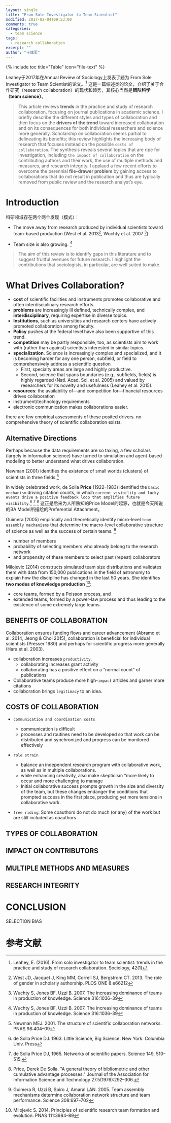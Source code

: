 ```yaml
---
layout: single
title: "From Sole Investigator to Team Scientist"
modified: 2017-02-04T09:53:00
comments: true
categories:
  - team science
tags:
  - research collaboration
excerpt: ""
author: "王成军"
---
```


{% include toc title="Table" icon="file-text" %}

Leahey于2017年在Annual Review of Sociology上发表了题为 From Sole Investigator to Team Scientist的论文。[^Leahey] 这是一篇综述类的论文，介绍了关于合作研究（research collaboration）的现状和趋势，其核心当然是**团队科学（team science）**。

[^Leahey]: Leahey, E. (2016). From solo investigator to team scientist: trends in the practice and study of research collaboration. Sociology, 42(1)

> This article reviews **trends** in the practice and study of research collaboration, focusing on journal publications in academic science. I briefly describe the different styles and types of collaboration and then focus on the **drivers of the trend** toward increased collaboration and on its consequences for both individual researchers and science more generally. Scholarship on collaboration seems partial to delineating its benefits; this review highlights the increasing body of research that focuses instead on the possible `costs of collaboration`. The synthesis reveals several topics that are ripe for investigation, including `the impact of collaboration` on the contributing authors and their work, the use of multiple methods and measures, and research integrity. I applaud a few recent efforts to overcome the perennial **file-drawer problem** by gaining access to collaborations that do not result in publication and thus are typically removed from public review and the research analyst’s eye.

# Introduction

科研领域存在两个两个发现（模式）：

- The move away from research produced by individual scientists toward team-based production (West et al. 2013[^West], Wuchty et al. 2007 [^Wuchty])

[^West]: West JD, Jacquet J, King MM, Correll SJ, Bergstrom CT. 2013. The role of gender in scholarly authorship. PLOS ONE 8:e66212

[^Wuchty]: Wuchty S, Jones BF, Uzzi B. 2007. The increasing dominance of teams in production of knowledge. Science 316:1036–39

- Team size is also growing. [^Wuchty]

> The aim of this review is to identify gaps in this literature and to suggest fruitful avenues for future research. I highlight the contributions that sociologists, in particular, are well suited to make.

# What Drives Collaboration?

- **cost** of scientific facilities and instruments promotes collaborative and often interdisciplinary research efforts.
- **problems** are increasingly ill defined, technically complex, and **interdisciplinary**, requiring expertise in diverse topics.
- **Institutions**, such as universities and research centers have actively promoted collaboration among faculty.
- **Policy** pushes at the federal level have also been supportive of this trend.
- **competition** may be partly responsible, too, as scientists aim to work with (rather than against) scientists interested in similar topics.
- **specialization**. Science is increasingly complex and specialized, and it is becoming harder for any one person, subfield, or field to comprehensively address a scientific question
  - First, specialty areas are large and highly productive.
  - Second, science that spans boundaries (e.g., subfields, fields) is highly regarded (Natl. Acad. Sci. et al. 2005) and valued by researchers for its novelty and usefulness (Leahey et al. 2015).
- **resources**: the availability of—and competition for—financial resources drives collaboration
- instrument/technology requirements
- electronic communication makes collaborations easier.


there are few empirical assessments of these posited drivers. no comprehensive theory of scientific collaboration exists.

## Alternative Directions

Perhaps because the data requirements are so taxing, a few scholars (largely in information science) have turned to simulation and agent-based modeling to better understand what drives collaboration.

Newman (2001) identifies the existence of small worlds (clusters) of scientists in three fields.[^Newman]

In widely celebrated work, de Solla **Price** (1922–1983) identified the `basic mechanism` driving citation counts, in which `current visibility and lucky events drive a positive feedback loop that amplifies future visibility`.[^price1963] [^price1965] [^price1976] 这正是后来为人所熟知的Price Model的起源，也就是今天所说的BA Model所描绘的Preferential Attachment。

[^price1963]: de Solla Price DJ. 1963. Little Science, Big Science. New York: Columbia Univ. Press

[^price1965]: de Solla Price DJ, 1965. Networks of scientific papers. Science 149, 510–515.

[^price1976]: Price, Derek De Solla. "A general theory of bibliometric and other cumulative advantage processes." Journal of the Association for Information Science and Technology 27.5(1976):292–306.

[^Newman]: Newman MEJ. 2001. The structure of scientific collaboration networks. PNAS 98:404–09

Guimera (2005) empirically and theoretically identify micro-level `team assembly mechanisms` that determine the macro-level collaborative structure of science as well as the success of certain teams. [^Guimera]
- number of members
- probability of selecting members who already belong to the research network
- and propensity of these members to select past (repeat) collaborators

[^Guimera]: Guimera R, Uzzi B, Spiro J, Amaral LAN. 2005. Team assembly mechanisms determine collaboration network
structure and team performance. Science 308:697–702

Milojevic (2014) constructs simulated team size distributions and validates them with data from 150,000 publications in the field of astronomy to explain how the discipline has changed in the last 50 years. She identifies **two modes of knowledge production** [^Milojevic]:
- core teams, formed by a Poisson process, and
- extended teams, formed by a power-law process and thus leading to the existence of some extremely large teams.

[^Milojevic]: Milojevic S. 2014. Principles of scientific research team formation and evolution. PNAS 111:3984–89

## BENEFITS OF COLLABORATION
Collaboration ensures funding flows and career advancement (Abramo et al. 2014, Jeong & Choi 2015), collaboration is beneficial for individual scientists (Presser 1980) and perhaps for scientific progress more generally (Hara et al. 2003).

- collaboration increases `productivity`.
  - collaborating increases grant activity
  - collaborating has a positive effect on a “normal count” of publications
- Collaborative teams produce more high-`impact` articles and garner more citations
- collaboration brings `legitimacy` to an idea.

## COSTS OF COLLABORATION
- `communication and coordination costs`
    - communication is difficult
    - processes and routines need to be developed so that work can be distributed and synchronized and progress can be monitored effectively

-  `role strain`
    - balance an independent research program with collaborative work, as well as in multiple collaborations.
    - while enhancing creativity, also make skepticism “more likely to occur and more challenging to manage
    - Initial collaborative success prompts growth in the size and diversity of the team, but these changes endanger the conditions that prompted success in the first place, producing yet more tensions in collaborative work.
- `free riding`: Some coauthors do not do much (or any) of the work but are still included as coauthors.

## TYPES OF COLLABORATION

## IMPACT ON CONTRIBUTORS
## MULTIPLE METHODS AND MEASURES
## RESEARCH INTEGRITY


# CONCLUSION
SELECTION BIAS


# 参考文献
